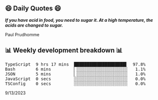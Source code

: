 ## 😄 Daily Quotes 😄

_**If you have acid in food, you need to sugar it. At a high temperature, the acids are changed to sugar.**_

Paul Prudhomme



## 📊 Weekly development breakdown 📊

<pre>TypeScript  9 hrs 17 mins  ████████████████████▌  97.8%
Bash        6 mins         ▏░░░░░░░░░░░░░░░░░░░░   1.1%
JSON        5 mins         ▏░░░░░░░░░░░░░░░░░░░░   1.0%
JavaScript  0 secs         ░░░░░░░░░░░░░░░░░░░░░   0.0%
TSConfig    0 secs         ░░░░░░░░░░░░░░░░░░░░░   0.0%</pre>

9/13/2023